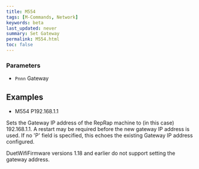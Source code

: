 ```yaml
---
title: M554
tags: [M-Commands, Network] 
keywords: beta 
last_updated: never 
summary: Set Gateway 
permalink: M554.html
toc: false 
---
```



### Parameters

* `Pnnn` Gateway

## Examples

* M554 P192.168.1.1

Sets the Gateway IP address of the RepRap machine to (in this case) 192.168.1.1. A restart may be required before the new gateway IP address is used. If no 'P' field is specified, this echoes the existing Gateway IP address configured.

DuetWifiFirmware versions 1.18 and earlier do not support setting the gateway address.

